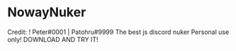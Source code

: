 # NowayNuker
Credit: ! Peter#0001 | Patohru#9999
The best js discord nuker
Personal use only!
DOWNLOAD AND TRY IT!
